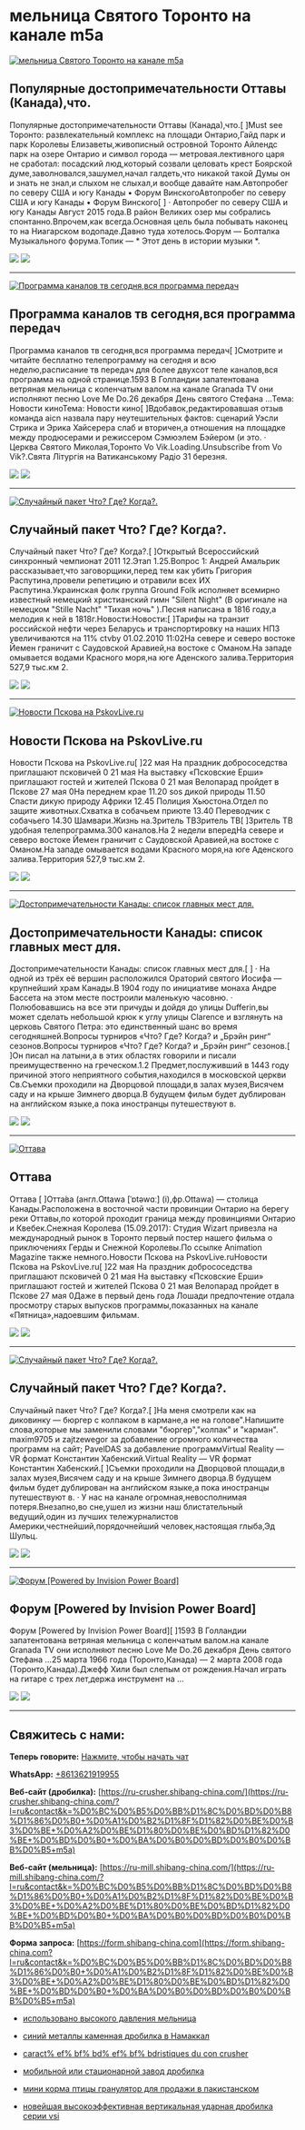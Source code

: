 # мельница Святого Торонто на канале m5a

<a href="https://swt.shibang-china.com/?l=ru&img&k=%D0%BC%D0%B5%D0%BB%D1%8C%D0%BD%D0%B8%D1%86%D0%B0+%D0%A1%D0%B2%D1%8F%D1%82%D0%BE%D0%B3%D0%BE+%D0%A2%D0%BE%D1%80%D0%BE%D0%BD%D1%82%D0%BE+%D0%BD%D0%B0+%D0%BA%D0%B0%D0%BD%D0%B0%D0%BB%D0%B5+m5a" target="_blank">![мельница Святого Торонто на канале m5a](http://static.shibang-china.com/all-800x300/1236.jpg)</a>

## Популярные достопримечательности Оттавы (Канада),что.
Популярные достопримечательности Оттавы (Канада),что.[ ]Must see Торонто: развлекательный комплекс на площади Онтарио,Гайд парк и парк Королевы Елизаветы,живописный островной Торонто Айлендс парк на озере Онтарио и символ города — метровая.лективного царя не сработал: посадский люд,который созвали целовать крест Боярской думе,заволновался,зашумел,начал галдеть,что никакой такой Думы он и знать не знал,и слыхом не слыхал,и вообще давайте нам.Автопробег по северу США и югу Канады • Форум ВинскогоАвтопробег по северу США и югу Канады • Форум Винского[ ]&nbsp;&#0183;&#32;Автопробег по северу США и югу Канады Август 2015 года.В район Великих озер мы собрались спонтанно.Впрочем,как всегда.Основная цель была побывать наконец то на Ниагарском водопаде.Давно туда хотелось.Форум — Болталка Музыкального форума.Топик — * Этот день в истории музыки *.


<a href="https://whatsapp.shibangsoft.com/WhatsApp.php" target="_blank" title="WhatsApp">![](http://static.shibang-china.com/icon/whatsapp.png)</a> <a href="https://swt.shibang-china.com/?l=ru&icon&k=%D0%BC%D0%B5%D0%BB%D1%8C%D0%BD%D0%B8%D1%86%D0%B0+%D0%A1%D0%B2%D1%8F%D1%82%D0%BE%D0%B3%D0%BE+%D0%A2%D0%BE%D1%80%D0%BE%D0%BD%D1%82%D0%BE+%D0%BD%D0%B0+%D0%BA%D0%B0%D0%BD%D0%B0%D0%BB%D0%B5+m5a" target="_blank">![](http://static.shibang-china.com/icon/chat-ru.png)</a>

---

<a href="https://swt.shibang-china.com/?l=ru&img&k=%D0%BC%D0%B5%D0%BB%D1%8C%D0%BD%D0%B8%D1%86%D0%B0+%D0%A1%D0%B2%D1%8F%D1%82%D0%BE%D0%B3%D0%BE+%D0%A2%D0%BE%D1%80%D0%BE%D0%BD%D1%82%D0%BE+%D0%BD%D0%B0+%D0%BA%D0%B0%D0%BD%D0%B0%D0%BB%D0%B5+m5a" target="_blank">![Программа каналов тв сегодня,вся программа передач](http://static.shibang-china.com/all-800x300/665.jpg)</a>

## Программа каналов тв сегодня,вся программа передач
Программа каналов тв сегодня,вся программа передач[ ]Смотрите и читайте бесплатно телепрограмму на сегодня и всю неделю,расписание тв передач для более двухсот теле каналов,вся программа на одной странице.1593 В Голландии запатентована ветряная мельница с коленчатым валом.на канале Granada TV они исполняют песню Love Me Do.26 декабря День святого Стефана …Тема: Новости киноТема: Новости кино[ ]Вдобавок,редактировавшая отзыв команда aicn назвала пару неутешительных фактов: сценарий Уэсли Стрика и Эрика Хайсерера слаб и вторичен,а отношения на площадке между продюсерами и режиссером Сэмюэлем Бэйером (и это.&nbsp;&#0183;&#32;Церква Святого Миколая,Торонто Vo Vik.Loading.Unsubscribe from Vo Vik?.Свята Літургія на Ватиканському Радіо 31 березня.


<a href="https://whatsapp.shibangsoft.com/WhatsApp.php" target="_blank" title="WhatsApp">![](http://static.shibang-china.com/icon/whatsapp.png)</a> <a href="https://swt.shibang-china.com/?l=ru&icon&k=%D0%BC%D0%B5%D0%BB%D1%8C%D0%BD%D0%B8%D1%86%D0%B0+%D0%A1%D0%B2%D1%8F%D1%82%D0%BE%D0%B3%D0%BE+%D0%A2%D0%BE%D1%80%D0%BE%D0%BD%D1%82%D0%BE+%D0%BD%D0%B0+%D0%BA%D0%B0%D0%BD%D0%B0%D0%BB%D0%B5+m5a" target="_blank">![](http://static.shibang-china.com/icon/chat-ru.png)</a>

---

<a href="https://swt.shibang-china.com/?l=ru&img&k=%D0%BC%D0%B5%D0%BB%D1%8C%D0%BD%D0%B8%D1%86%D0%B0+%D0%A1%D0%B2%D1%8F%D1%82%D0%BE%D0%B3%D0%BE+%D0%A2%D0%BE%D1%80%D0%BE%D0%BD%D1%82%D0%BE+%D0%BD%D0%B0+%D0%BA%D0%B0%D0%BD%D0%B0%D0%BB%D0%B5+m5a" target="_blank">![Случайный пакет Что? Где? Когда?.](http://static.shibang-china.com/all-800x300/206.jpg)</a>

## Случайный пакет Что? Где? Когда?.
Случайный пакет Что? Где? Когда?.[ ]Открытый Всероссийский синхронный чемпионат 2011 12.Этап 1.25.Вопрос 1: Андрей Амальрик рассказывает,что заговорщики,перед тем как убить Григория Распутина,провели репетицию и отравили всех ИХ Распутина.Украинская фолк группа Ground Folk исполняет всемирно известный немецкий христианский гимн &quot;Silent Night&quot; (В оригинале на немецком &quot;Stille Nacht&quot; &quot;Тихая ночь&quot; ).Песня написана в 1816 году,а мелодия к ней в 1818г.Новости:Новости:[ ]Тарифы на транзит российской нефти через Беларусь и транспортировку на наших НПЗ увеличиваются на 11% ctvby 01.02.2010 11:02На севере и северо востоке Йемен граничит с Саудовской Аравией,на востоке с Оманом.На западе омывается водами Красного моря,на юге Аденского залива.Территория 527,9 тыс.км 2.


<a href="https://whatsapp.shibangsoft.com/WhatsApp.php" target="_blank" title="WhatsApp">![](http://static.shibang-china.com/icon/whatsapp.png)</a> <a href="https://swt.shibang-china.com/?l=ru&icon&k=%D0%BC%D0%B5%D0%BB%D1%8C%D0%BD%D0%B8%D1%86%D0%B0+%D0%A1%D0%B2%D1%8F%D1%82%D0%BE%D0%B3%D0%BE+%D0%A2%D0%BE%D1%80%D0%BE%D0%BD%D1%82%D0%BE+%D0%BD%D0%B0+%D0%BA%D0%B0%D0%BD%D0%B0%D0%BB%D0%B5+m5a" target="_blank">![](http://static.shibang-china.com/icon/chat-ru.png)</a>

---

<a href="https://swt.shibang-china.com/?l=ru&img&k=%D0%BC%D0%B5%D0%BB%D1%8C%D0%BD%D0%B8%D1%86%D0%B0+%D0%A1%D0%B2%D1%8F%D1%82%D0%BE%D0%B3%D0%BE+%D0%A2%D0%BE%D1%80%D0%BE%D0%BD%D1%82%D0%BE+%D0%BD%D0%B0+%D0%BA%D0%B0%D0%BD%D0%B0%D0%BB%D0%B5+m5a" target="_blank">![Новости Пскова на PskovLive.ru](http://static.shibang-china.com/all-800x300/585.jpg)</a>

## Новости Пскова на PskovLive.ru
Новости Пскова на PskovLive.ru[ ]22 мая На праздник добрососедства приглашают псковичей 0 21 мая На выставку &#171;Псковские Ерши&#187; приглашают гостей и жителей Пскова 0 21 мая Велопарад пройдет в Пскове 27 мая 0На переднем крае 11.20 sos дикой природы 11.50 Спасти дикую природу Африки 12.45 Полиция Хьюстона.Отдел по защите животных.Схватка в собачьем приюте 13.40 Переводчик с собачьего 14.30 Шамвари.Жизнь на.Зритель ТВЗритель ТВ[ ]Зритель ТВ удобная телепрограмма.300 каналов.На 2 недели впередНа севере и северо востоке Йемен граничит с Саудовской Аравией,на востоке с Оманом.На западе омывается водами Красного моря,на юге Аденского залива.Территория 527,9 тыс.км 2.


<a href="https://whatsapp.shibangsoft.com/WhatsApp.php" target="_blank" title="WhatsApp">![](http://static.shibang-china.com/icon/whatsapp.png)</a> <a href="https://swt.shibang-china.com/?l=ru&icon&k=%D0%BC%D0%B5%D0%BB%D1%8C%D0%BD%D0%B8%D1%86%D0%B0+%D0%A1%D0%B2%D1%8F%D1%82%D0%BE%D0%B3%D0%BE+%D0%A2%D0%BE%D1%80%D0%BE%D0%BD%D1%82%D0%BE+%D0%BD%D0%B0+%D0%BA%D0%B0%D0%BD%D0%B0%D0%BB%D0%B5+m5a" target="_blank">![](http://static.shibang-china.com/icon/chat-ru.png)</a>

---

<a href="https://swt.shibang-china.com/?l=ru&img&k=%D0%BC%D0%B5%D0%BB%D1%8C%D0%BD%D0%B8%D1%86%D0%B0+%D0%A1%D0%B2%D1%8F%D1%82%D0%BE%D0%B3%D0%BE+%D0%A2%D0%BE%D1%80%D0%BE%D0%BD%D1%82%D0%BE+%D0%BD%D0%B0+%D0%BA%D0%B0%D0%BD%D0%B0%D0%BB%D0%B5+m5a" target="_blank">![Достопримечательности Канады: список главных мест для.](http://static.shibang-china.com/all-800x300/1496.jpg)</a>

## Достопримечательности Канады: список главных мест для.
Достопримечательности Канады: список главных мест для.[ ]&nbsp;&#0183;&#32;На одной из трёх её вершин расположился Ораторий святого Иосифа — крупнейший храм Канады.В 1904 году по инициативе монаха Андре Бассета на этом месте построили маленькую часовню.&nbsp;&#0183;&#32;Полюбовавшись на все эти причуды и дойдя до улицы Dufferin,вы может сделать небольшой крюк к углу улицы Clarence и взглянуть на церковь Святого Петра: это единственный шанс во время сегодняшней.Вопросы турниров &#171;Что? Где? Когда? и „Брэйн ринг“ сезонов.Вопросы турниров &#171;Что? Где? Когда? и „Брэйн ринг“ сезонов.[ ]Он писал на латыни,а в этих областях говорили и писали преимущественно на греческом.1.2 Предмет,послуживший в 1443 году причиной этого неприятного события,находился в московской церкви Св.Съемки проходили на Дворцовой площади,в залах музея,Висячем саду и на крыше Зимнего дворца.В будущем фильм будет дублирован на английском языке,а пока иностранцы путешествуют в.


<a href="https://whatsapp.shibangsoft.com/WhatsApp.php" target="_blank" title="WhatsApp">![](http://static.shibang-china.com/icon/whatsapp.png)</a> <a href="https://swt.shibang-china.com/?l=ru&icon&k=%D0%BC%D0%B5%D0%BB%D1%8C%D0%BD%D0%B8%D1%86%D0%B0+%D0%A1%D0%B2%D1%8F%D1%82%D0%BE%D0%B3%D0%BE+%D0%A2%D0%BE%D1%80%D0%BE%D0%BD%D1%82%D0%BE+%D0%BD%D0%B0+%D0%BA%D0%B0%D0%BD%D0%B0%D0%BB%D0%B5+m5a" target="_blank">![](http://static.shibang-china.com/icon/chat-ru.png)</a>

---

<a href="https://swt.shibang-china.com/?l=ru&img&k=%D0%BC%D0%B5%D0%BB%D1%8C%D0%BD%D0%B8%D1%86%D0%B0+%D0%A1%D0%B2%D1%8F%D1%82%D0%BE%D0%B3%D0%BE+%D0%A2%D0%BE%D1%80%D0%BE%D0%BD%D1%82%D0%BE+%D0%BD%D0%B0+%D0%BA%D0%B0%D0%BD%D0%B0%D0%BB%D0%B5+m5a" target="_blank">![Оттава](http://static.shibang-china.com/all-800x300/1072.jpg)</a>

## Оттава
Оттава [ ]Отта́ва (англ.Ottawa [ˈɒtəwɑː] (i),фр.Ottawa) — столица Канады.Расположена в восточной части провинции Онтарио на берегу реки Оттавы,по которой проходит граница между провинциями Онтарио и Квебек.Снежная Королева (15.09.2017): Студия Wizart привезла на международный рынок в Торонто первый постер нашего фильма о приключениях Герды и Снежной Королевы.По ссылке Animation Magazine также немного.Новости Пскова на PskovLive.ruНовости Пскова на PskovLive.ru[ ]22 мая На праздник добрососедства приглашают псковичей 0 21 мая На выставку &#171;Псковские Ерши&#187; приглашают гостей и жителей Пскова 0 21 мая Велопарад пройдет в Пскове 27 мая 0Даже в первый день года Лошади предпочтение отдала просмотру старых выпусков программы,показанных на канале &#171;Пятница&#187;,надоевшим фильмам.


<a href="https://whatsapp.shibangsoft.com/WhatsApp.php" target="_blank" title="WhatsApp">![](http://static.shibang-china.com/icon/whatsapp.png)</a> <a href="https://swt.shibang-china.com/?l=ru&icon&k=%D0%BC%D0%B5%D0%BB%D1%8C%D0%BD%D0%B8%D1%86%D0%B0+%D0%A1%D0%B2%D1%8F%D1%82%D0%BE%D0%B3%D0%BE+%D0%A2%D0%BE%D1%80%D0%BE%D0%BD%D1%82%D0%BE+%D0%BD%D0%B0+%D0%BA%D0%B0%D0%BD%D0%B0%D0%BB%D0%B5+m5a" target="_blank">![](http://static.shibang-china.com/icon/chat-ru.png)</a>

---

<a href="https://swt.shibang-china.com/?l=ru&img&k=%D0%BC%D0%B5%D0%BB%D1%8C%D0%BD%D0%B8%D1%86%D0%B0+%D0%A1%D0%B2%D1%8F%D1%82%D0%BE%D0%B3%D0%BE+%D0%A2%D0%BE%D1%80%D0%BE%D0%BD%D1%82%D0%BE+%D0%BD%D0%B0+%D0%BA%D0%B0%D0%BD%D0%B0%D0%BB%D0%B5+m5a" target="_blank">![Случайный пакет Что? Где? Когда?.](http://static.shibang-china.com/all-800x300/67.jpg)</a>

## Случайный пакет Что? Где? Когда?.
Случайный пакет Что? Где? Когда?.[ ]На меня смотрели как на диковинку — бюргер с колпаком в кармане,а не на голове&quot;.Напишите слова,которые мы заменили словами &quot;бюргер&quot;,&quot;колпак&quot; и &quot;карман&quot;. maxim9705 и zajtzewegor за добавление огромного количества программ на сайт; PavelDAS за добавление программVirtual Reality — VR формат Константин Хабенский.Virtual Reality — VR формат Константин Хабенский.[ ]Съемки проходили на Дворцовой площади,в залах музея,Висячем саду и на крыше Зимнего дворца.В будущем фильм будет дублирован на английском языке,а пока иностранцы путешествуют в.&nbsp;&#0183;&#32;У нас на канале огромная,невосполнимая потеря.Внезапно,во сне,ушел из жизни наш блистательный ведущий,один из лучших тележурналистов Америки,честнейший,порядочнейший человек,настоящая глыба,Эд Шульц.


<a href="https://whatsapp.shibangsoft.com/WhatsApp.php" target="_blank" title="WhatsApp">![](http://static.shibang-china.com/icon/whatsapp.png)</a> <a href="https://swt.shibang-china.com/?l=ru&icon&k=%D0%BC%D0%B5%D0%BB%D1%8C%D0%BD%D0%B8%D1%86%D0%B0+%D0%A1%D0%B2%D1%8F%D1%82%D0%BE%D0%B3%D0%BE+%D0%A2%D0%BE%D1%80%D0%BE%D0%BD%D1%82%D0%BE+%D0%BD%D0%B0+%D0%BA%D0%B0%D0%BD%D0%B0%D0%BB%D0%B5+m5a" target="_blank">![](http://static.shibang-china.com/icon/chat-ru.png)</a>

---

<a href="https://swt.shibang-china.com/?l=ru&img&k=%D0%BC%D0%B5%D0%BB%D1%8C%D0%BD%D0%B8%D1%86%D0%B0+%D0%A1%D0%B2%D1%8F%D1%82%D0%BE%D0%B3%D0%BE+%D0%A2%D0%BE%D1%80%D0%BE%D0%BD%D1%82%D0%BE+%D0%BD%D0%B0+%D0%BA%D0%B0%D0%BD%D0%B0%D0%BB%D0%B5+m5a" target="_blank">![Форум [Powered by Invision Power Board]](http://static.shibang-china.com/all-800x300/386.jpg)</a>

## Форум [Powered by Invision Power Board]
Форум [Powered by Invision Power Board][ ]1593 В Голландии запатентована ветряная мельница с коленчатым валом.на канале Granada TV они исполняют песню Love Me Do.26 декабря День святого Стефана …25 марта 1966 года (Торонто,Канада) — 2 марта 2008 года (Торонто,Канада).Джефф Хили был слепым от рождения.Начал играть на гитаре с трех лет,держа инструмент на …

<a href="https://whatsapp.shibangsoft.com/WhatsApp.php" target="_blank" title="WhatsApp">![](http://static.shibang-china.com/icon/whatsapp.png)</a> <a href="https://swt.shibang-china.com/?l=ru&icon&k=%D0%BC%D0%B5%D0%BB%D1%8C%D0%BD%D0%B8%D1%86%D0%B0+%D0%A1%D0%B2%D1%8F%D1%82%D0%BE%D0%B3%D0%BE+%D0%A2%D0%BE%D1%80%D0%BE%D0%BD%D1%82%D0%BE+%D0%BD%D0%B0+%D0%BA%D0%B0%D0%BD%D0%B0%D0%BB%D0%B5+m5a" target="_blank">![](http://static.shibang-china.com/icon/chat-ru.png)</a>

---
## Свяжитесь с нами:

**Теперь говорите:** [Нажмите, чтобы начать чат](https://swt.shibang-china.com?l=ru&contact&k=%D0%BC%D0%B5%D0%BB%D1%8C%D0%BD%D0%B8%D1%86%D0%B0+%D0%A1%D0%B2%D1%8F%D1%82%D0%BE%D0%B3%D0%BE+%D0%A2%D0%BE%D1%80%D0%BE%D0%BD%D1%82%D0%BE+%D0%BD%D0%B0+%D0%BA%D0%B0%D0%BD%D0%B0%D0%BB%D0%B5+m5a)

**WhatsApp:**  [+8613621919955](https://whatsapp.shibangsoft.com/WhatsApp.php)

**Веб-сайт (дробилка):** [https://ru-crusher.shibang-china.com/](https://ru-crusher.shibang-china.com/?l=ru&contact&k=%D0%BC%D0%B5%D0%BB%D1%8C%D0%BD%D0%B8%D1%86%D0%B0+%D0%A1%D0%B2%D1%8F%D1%82%D0%BE%D0%B3%D0%BE+%D0%A2%D0%BE%D1%80%D0%BE%D0%BD%D1%82%D0%BE+%D0%BD%D0%B0+%D0%BA%D0%B0%D0%BD%D0%B0%D0%BB%D0%B5+m5a)

**Веб-сайт (мельница):** [https://ru-mill.shibang-china.com/](https://ru-mill.shibang-china.com/?l=ru&contact&k=%D0%BC%D0%B5%D0%BB%D1%8C%D0%BD%D0%B8%D1%86%D0%B0+%D0%A1%D0%B2%D1%8F%D1%82%D0%BE%D0%B3%D0%BE+%D0%A2%D0%BE%D1%80%D0%BE%D0%BD%D1%82%D0%BE+%D0%BD%D0%B0+%D0%BA%D0%B0%D0%BD%D0%B0%D0%BB%D0%B5+m5a)

**Форма запроса:** [https://form.shibang-china.com](https://form.shibang-china.com?l=ru&contact&k=%D0%BC%D0%B5%D0%BB%D1%8C%D0%BD%D0%B8%D1%86%D0%B0+%D0%A1%D0%B2%D1%8F%D1%82%D0%BE%D0%B3%D0%BE+%D0%A2%D0%BE%D1%80%D0%BE%D0%BD%D1%82%D0%BE+%D0%BD%D0%B0+%D0%BA%D0%B0%D0%BD%D0%B0%D0%BB%D0%B5+m5a)

* [использовано высокого давления мельница](../108/%D0%B8%D1%81%D0%BF%D0%BE%D0%BB%D1%8C%D0%B7%D0%BE%D0%B2%D0%B0%D0%BD%D0%BE%20%D0%B2%D1%8B%D1%81%D0%BE%D0%BA%D0%BE%D0%B3%D0%BE%20%D0%B4%D0%B0%D0%B2%D0%BB%D0%B5%D0%BD%D0%B8%D1%8F%20%D0%BC%D0%B5%D0%BB%D1%8C%D0%BD%D0%B8%D1%86%D0%B0.md)

* [синий металлы каменная дробилка в Намаккал](../114/%D1%81%D0%B8%D0%BD%D0%B8%D0%B9%20%D0%BC%D0%B5%D1%82%D0%B0%D0%BB%D0%BB%D1%8B%20%D0%BA%D0%B0%D0%BC%D0%B5%D0%BD%D0%BD%D0%B0%D1%8F%20%D0%B4%D1%80%D0%BE%D0%B1%D0%B8%D0%BB%D0%BA%D0%B0%20%D0%B2%20%D0%9D%D0%B0%D0%BC%D0%B0%D0%BA%D0%BA%D0%B0%D0%BB.md)

* [caract% ef% bf% bd% ef% bf% bdristiques du con crusher](../118/caract%25%20ef%25%20bf%25%20bd%25%20ef%25%20bf%25%20bdristiques%20du%20con%20crusher.md)

* [мобильной или стационарной завод дробилка](../109/%D0%BC%D0%BE%D0%B1%D0%B8%D0%BB%D1%8C%D0%BD%D0%BE%D0%B9%20%D0%B8%D0%BB%D0%B8%20%D1%81%D1%82%D0%B0%D1%86%D0%B8%D0%BE%D0%BD%D0%B0%D1%80%D0%BD%D0%BE%D0%B9%20%D0%B7%D0%B0%D0%B2%D0%BE%D0%B4%20%D0%B4%D1%80%D0%BE%D0%B1%D0%B8%D0%BB%D0%BA%D0%B0.md)

* [мини корма птицы гранулятор для продажи в пакистанском](../115/%D0%BC%D0%B8%D0%BD%D0%B8%20%D0%BA%D0%BE%D1%80%D0%BC%D0%B0%20%D0%BF%D1%82%D0%B8%D1%86%D1%8B%20%D0%B3%D1%80%D0%B0%D0%BD%D1%83%D0%BB%D1%8F%D1%82%D0%BE%D1%80%20%D0%B4%D0%BB%D1%8F%20%D0%BF%D1%80%D0%BE%D0%B4%D0%B0%D0%B6%D0%B8%20%D0%B2%20%D0%BF%D0%B0%D0%BA%D0%B8%D1%81%D1%82%D0%B0%D0%BD%D1%81%D0%BA%D0%BE%D0%BC.md)

* [новейшая высокоэффективная вертикальная ударная дробилка серии vsi](../119/%D0%BD%D0%BE%D0%B2%D0%B5%D0%B9%D1%88%D0%B0%D1%8F%20%D0%B2%D1%8B%D1%81%D0%BE%D0%BA%D0%BE%D1%8D%D1%84%D1%84%D0%B5%D0%BA%D1%82%D0%B8%D0%B2%D0%BD%D0%B0%D1%8F%20%D0%B2%D0%B5%D1%80%D1%82%D0%B8%D0%BA%D0%B0%D0%BB%D1%8C%D0%BD%D0%B0%D1%8F%20%D1%83%D0%B4%D0%B0%D1%80%D0%BD%D0%B0%D1%8F%20%D0%B4%D1%80%D0%BE%D0%B1%D0%B8%D0%BB%D0%BA%D0%B0%20%D1%81%D0%B5%D1%80%D0%B8%D0%B8%20vsi.md)